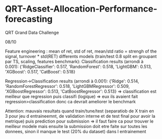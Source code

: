 # QRT-Asset-Allocation-Performance-forecasting
QRT Grand Data Challenge 

08/10

Feature engineering : mean of ret, std of ret, mean/std ratio = strengh of the signal, turnover * std(RET)
differents models (train/test 0.8 split en groupant par TS, scaling, features benchmark):
Classification results (arrondi à 0.001):
{'RidgeClassifier': 0.517, 'RandomForest': 0.518, 'LightGBM': 0.513, 'XGBoost': 0.517, 'CatBoost': 0.518}

Regression->Classification results (arrondi à 0.001):
{'Ridge': 0.514, 'RandomForestRegressor': 0.518, 'LightGBMRegressor': 0.509, 'XGBoostRegressor': 0.513, 'CatBoostRegressor': 0.513}
=> classification est meilleur que regression puis classifi (logique)
=> eux ils avaient fait regression>classification donc ca devrait ameliorer le benchmark

Attention: mauvais resultats quand train/tune/test (separatiob de X train en 3 pour jeu d entraineemnt, de validation interne et de test final pour avoir la metrique) puis prediction pour submission 
=> il faut faire ca pour trouver le meilleur modele mais ensuite la submission doit etre faite sur toutes les donnees, sinon il manque le test (20% du dataset) dans l entrainement
